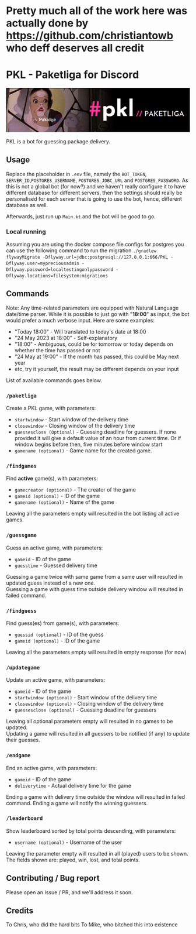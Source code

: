 # Pretty much all of the work here was actually done by https://github.com/christiantowb who deff deserves all credit

# PKL - Paketliga for Discord
![img.png](img.png)

PKL is a bot for guessing package delivery.

## Usage

Replace the placeholder in `.env` file, namely the `BOT_TOKEN`, `SERVER_ID`,`POSTGRES_USERNAME`, `POSTGRES_JDBC_URL` and `POSTGRES_PASSWORD`. As this is not a global bot (for now?) and we haven't really configure it to have different database for different servers, then the settings should really be personalised for each server that is going to use the bot, hence, different database as well.

Afterwards, just run up `Main.kt` and the bot will be good to go.

### Local running

Assuming you are using the docker compose file configs for postgres you can use the following command to run the migration
```./gradlew flywayMigrate -Dflyway.url=jdbc:postgresql://127.0.0.1:666/PKL -Dflyway.user=mypreciousadmin -Dflyway.password=localtestingonlypassword -Dflyway.locations=filesystem:migrations```

## Commands
Note: Any time-related parameters are equipped with Natural Language date/time parser. While it is possible to just go with "<b>18:00</b>" as input, the bot would prefer a much verbose input. Here are some examples:
- "Today 18:00" - Will translated to today's date at 18:00
- "24 May 2023 at 18:00" - Self-explanatory
- "18:00" - Ambiguous, could be for tomorrow or today depends on whether the time has passed or not
- "24 May at 19:00" - If the month has passed, this could be May next year
- etc, try it yourself, the result may be different depends on your input

List of available commands goes below. <br/>

### `/paketliga`
Create a PKL game, with parameters:
- `startwindow` - Start window of the delivery time
- `closewindow` - Closing window of the delivery time
- `guessesclose (Optional)` - Guessing deadline for guessers. If none provided it will give a default value of an hour from current time. Or if window begins before then, five minutes before window start
- `gamename (optional)` - Game name for the created game.

### `/findgames`
Find <b>active</b> game(s), with parameters:
- `gamecreator (optional)` - The creator of the game
- `gameid (optional)` - ID of the game
- `gamename (optional)` - Name of the game

Leaving all the parameters empty will resulted in the bot listing all active games.

### `/guessgame`
Guess an active game, with parameters:
- `gameid` - ID of the game
- `guesstime` - Guessed delivery time

Guessing a game twice with same game from a same user will resulted in updated guess instead of a new one. </br>
Guessing a game with guess time outside delivery window will resulted in failed command.

### `/findguess`
Find guess(es) from game(s), with parameters:
- `guessid (optional)` - ID of the guess
- `gameid (optional)` - ID of the game

Leaving all the parameters empty will resulted in empty response (for now)

### `/updategame`
Update an active game, with parameters:
- `gameid` - ID of the game
- `startwindow (optional)` - Start window of the delivery time
- `closewindow (optional)` - Closing window of the delivery time
- `guessesclose (optional)` - Guessing deadline for guessers

Leaving all optional parameters empty will resulted in no games to be updated.<br/>
Updating a game will resulted in all guessers to be notified (if any) to update their guesses.

### `/endgame`
End an active game, with parameters:
- `gameid` - ID of the game
- `deliverytime` - Actual delivery time for the game

Ending a game with delivery time outside the window will resulted in failed command.
Ending a game will notify the winning guessers.

### `/leaderboard`
Show leaderboard sorted by total points descending, with parameters:
- `username (optional)` - Username of the user

Leaving the parameter empty will resulted in all (played) users to be shown.
The fields shown are: played, win, lost, and total points.

## Contributing / Bug report
Please open an Issue / PR, and we'll address it soon. 

## Credits
To Chris, who did the hard bits
To Mike, who bitched this into existence




